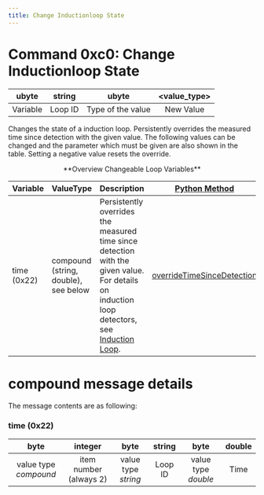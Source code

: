 ```yaml
---
title: Change Inductionloop State
---
```


# Command 0xc0: Change Inductionloop State

|  ubyte   |    string     |       ubyte       | <value_type\> |
| :------: | :-----------: | :---------------: | :-----------: |
| Variable |    Loop ID    | Type of the value |   New Value   |

Changes the state of a induction loop. Persistently overrides the measured time since detection with the given value. The following values can be
changed and the parameter which must be given are also shown in the table. Setting a negative value resets the override.

<center>
**Overview Changeable Loop Variables**
</center>

| Variable | ValueType | Description | [Python Method](../TraCI/Interfacing_TraCI_from_Python.md) |
|---------------------------|----------------------------------------------------------------|--------------------------------------------------------------------------------------------------------------------------------------------------------------------|---------------------|
| time (0x22) | compound (string, double), see below | Persistently overrides the measured time since detection with the given value. For details on induction loop detectors, see [Induction Loop](../Simulation/Output/Induction_Loops_Detectors_%28E1%29.md). | [overrideTimeSinceDetection](https://sumo.dlr.de/daily/pydoc/traci._inductionloop.html#InductionLoopDomain-overrideTimeSinceDetection) |

# compound message details

The message contents are as following:

### time (0x22)

|         byte          |        integer         |        byte         | string  |        byte         |       double        |
| :-------------------: | :--------------------: | :-----------------: | :-----: | :-----------------: | :-----------------: |
| value type *compound* | item number (always 2) | value type *string* | Loop ID | value type *double* | Time |

